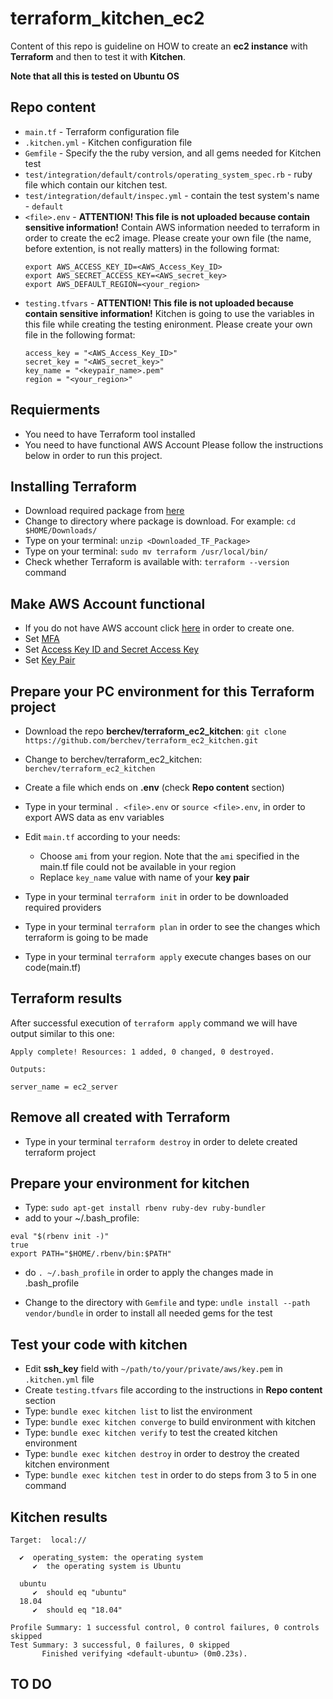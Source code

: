 # terraform_kitchen_ec2
Content of this repo is guideline on HOW to create an **ec2 instance** with **Terraform** and then to test it with **Kitchen**.

**Note that all this is tested on Ubuntu OS**

## Repo content
- `main.tf` - Terraform configuration file
- `.kitchen.yml` - Kitchen configuration file
- `Gemfile` -  Specify the the ruby version, and all gems needed for Kitchen test
- `test/integration/default/controls/operating_system_spec.rb` - ruby file which contain our kitchen test.
- `test/integration/default/inspec.yml` - contain the test system's name - `default`
- `<file>.env` - **ATTENTION! This file is not uploaded because contain sensitive information!** Contain AWS information needed to terraform in order to create the ec2 image. Please create your own file (the name, before extention, is not really matters) in the following format:
  ```
  export AWS_ACCESS_KEY_ID=<AWS_Access_Key_ID>
  export AWS_SECRET_ACCESS_KEY=<AWS_secret_key>
  export AWS_DEFAULT_REGION=<your_region>
  ```
- `testing.tfvars` - **ATTENTION! This file is not uploaded because contain sensitive information!** Kitchen is going to use the variables in this file while creating the testing enironment. Please create your own file in the following format:
  ```
  access_key = "<AWS_Access_Key_ID>"
  secret_key = "<AWS_secret_key>"
  key_name = "<keypair_name>.pem"
  region = "<your_region>"
  ```
## Requierments
- You need to have Terraform tool installed
- You need to have functional AWS Account
Please follow the instructions below in order to run this project.

## Installing **Terraform**
- Download required package from [here](https://www.terraform.io/downloads.html)
- Change to directory where package is download. For example: `cd $HOME/Downloads/` 
- Type on your terminal: `unzip <Downloaded_TF_Package>`
- Type on your terminal: `sudo mv terraform /usr/local/bin/`
- Check whether Terraform is available with:  `terraform --version` command

## Make **AWS Account** functional
- If you do not have AWS account click [here](https://aws.amazon.com/premiumsupport/knowledge-center/create-and-activate-aws-account/) in order to create one.
- Set [MFA](https://docs.aws.amazon.com/general/latest/gr/aws-sec-cred-types.html#multi-factor-authentication)
- Set [Access Key ID and Secret Access Key ](https://docs.aws.amazon.com/general/latest/gr/aws-sec-cred-types.html#access-keys-and-secret-access-keys)
- Set [Key Pair](https://docs.aws.amazon.com/general/latest/gr/aws-sec-cred-types.html#key-pairs)

## Prepare your PC environment for this **Terraform project**
- Download the repo **berchev/terraform_ec2_kitchen**: `git clone https://github.com/berchev/terraform_ec2_kitchen.git`
- Change to berchev/terraform_ec2_kitchen: `berchev/terraform_ec2_kitchen`
- Create a file which ends on **.env** (check **Repo content** section)
- Type in your terminal `. <file>.env` or `source <file>.env`, in order to export AWS data as env variables   
- Edit `main.tf` according to your needs:
  - Choose `ami` from your region. Note that the `ami` specified in the main.tf file could not be available in your region
  - Replace `key_name` value with name of your **key pair**

- Type in your terminal `terraform init` in order to be downloaded required providers
- Type in your terminal `terraform plan` in order to see the changes which terraform is going to be made
- Type in your terminal `terraform apply` execute changes bases on our code(main.tf)

## Terraform results
After successful execution of `terraform apply` command we will have output similar to this one:
```
Apply complete! Resources: 1 added, 0 changed, 0 destroyed.

Outputs:

server_name = ec2_server
```

## Remove all created with Terraform
- Type in your terminal `terraform destroy` in order to delete created terraform project

## Prepare your environment for **kitchen**
- Type: `sudo apt-get install rbenv ruby-dev ruby-bundler`
- add to your ~/.bash_profile: 
```
eval "$(rbenv init -)"
true
export PATH="$HOME/.rbenv/bin:$PATH"
```
- do `. ~/.bash_profile` in order to apply the changes made in .bash_profile 

- Change to the directory with `Gemfile` and type: `undle install --path vendor/bundle` in order to install all needed gems for the test

## Test your code with **kitchen**
- Edit **ssh_key** field with `~/path/to/your/private/aws/key.pem` in `.kitchen.yml` file
- Create `testing.tfvars` file according to the instructions in **Repo content** section
- Type: `bundle exec kitchen list` to list the environment
- Type: `bundle exec kitchen converge` to build environment with kitchen
- Type: `bundle exec kitchen verify` to test the created kitchen environment
- Type: `bundle exec kitchen destroy` in order to destroy the created kitchen environment
- Type: `bundle exec kitchen test` in order to do steps from 3 to 5 in one command

## Kitchen results
```
Target:  local://

  ✔  operating_system: the operating system
     ✔  the operating system is Ubuntu

  ubuntu
     ✔  should eq "ubuntu"
  18.04
     ✔  should eq "18.04"

Profile Summary: 1 successful control, 0 control failures, 0 controls skipped
Test Summary: 3 successful, 0 failures, 0 skipped
       Finished verifying <default-ubuntu> (0m0.23s).

```

## TO DO
